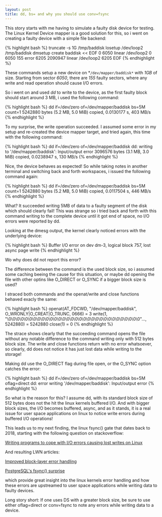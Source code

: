 ```yaml
---
layout: post
title: dd, bs= and why you should use conv=fsync
---
```


This story starts with me having to simulate a faulty disk device for testing.
The Linux Kernel Device mapper is a good solution for this, so i went on
creating a faulty device with a simple file backend:

{% highlight bash %}
 truncate -s 1G /tmp/baddisk
 losetup /dev/loop2 /tmp/baddisk
 dmsetup create baddisk << EOF
    0 6050 linear /dev/loop2 0
    6050 155 error
    6205 2090947 linear /dev/loop2 6205 
 EOF
{% endhighlight %}


These commands setup a new device on *`/dev/mapper/baddisk*` with *1GB* of size.
Starting from sector *6050*, there are *155* faulty sectors, where any write and
read operation should cause I/O errors.

So i went on and used *dd* to write to the device, as the first faulty block
should start around 3 MB, i used the following command:

{% highlight bash %}
  dd if=/dev/zero of=/dev/mapper/baddisk bs=5M count=1
  5242880 bytes (5.2 MB, 5.0 MiB) copied, 0.0130177 s, 403 MB/s
{% endhighlight %}

To my surprise, the write operation succeeded. I assumed some error in my setup
and re-created the device mapper target, and tried again, this time with the
following command:

{% highlight bash %}
 dd if=/dev/zero of=/dev/mapper/baddisk
 dd: writing to '/dev/mapper/baddisk': Input/output error
 3096576 bytes (3.1 MB, 3.0 MiB) copied, 0.0238947 s, 130 MB/s
{% endhighlight %}

Nice, the device behaves as expected! So while taking notes in another terminal
and switching back and forth workspaces, i issued the following command again:

{% highlight bash %}
 dd if=/dev/zero of=/dev/mapper/baddisk bs=5M count=1
 5242880 bytes (5.2 MB, 5.0 MiB) copied, 0.0117504 s, 446 MB/s
{% endhighlight %}

What? It succeeded writing 5MB of data to a faulty segment of the disk which
should clearly fail! This was strange so i tried back and forth with this
command writing to the complete device until it got end of space, no I/O errors
were reported by dd.

Looking at the dmesg output, the kernel clearly noticed errors with the
underlying device:

{% highlight bash %}
 Buffer I/O error on dev dm-3, logical block 757, lost async page write
{% endhighlight %}

Wo why does dd not report this error?

The difference between the command is the used block size, so i assumed some
caching beeing the cause for this situation, or maybe dd opening the file with
other optins like O_DIRECT or O_SYNC if a bigger block size is used?

I straced both commands and the openat/write and close functions behaved
exacly the same:

{% highlight bash %}
 openat(AT_FDCWD, "/dev/mapper/baddisk", O_WRONLY|O_CREAT|O_TRUNC, 0666) = 3
 write(1, "\0\0\0\0\0\0\0\0\0\0\0\0\0\0\0\0\0\0\0\0\0\0\0\0\0\0\0\0\0\0\0\0"..., 5242880) = 5242880
 close(1)                                = 0
{% endhighlight %}

The strace shows clearly that the succeeding command opens the file without any
notable difference to the command writing only with 512 bytes block size.  The
write and close functions return with no error whatsoever, so clearly, dd does
not notice it has just lost data while writing to the storage!

Making dd use the O_DIRECT flag during file open, or the O_SYNC option catches
the error:

{% highlight bash %}
 dd if=/dev/zero of=/dev/mapper/baddisk bs=5M oflag=direct
 dd: error writing '/dev/mapper/baddisk': Input/output error
{% endhighlight %}

So what is the reason for this? I assume dd, with its standard block size of
512 bytes does not the hit the linux kernels buffered I/O. And with bigger
block sizes, the I/O becomes buffered, async, and as it stands, it is a real
issue for user space applications on linux to notice write errors during
buffered I/O operations!

This leads us to my next finding, the linux fsync() gate that
dates back to 2018, starting with the following question on
stackoverflow:

 [Writing programs to cope with I/O errors causing lost writes on Linux
](https://stackoverflow.com/questions/42434872/writing-programs-to-cope-with-i-o-errors-causing-lost-writes-on-linux)
 
And resulting LWN articles:

 [Improved block-layer error handling](https://lwn.net/Articles/724307/)

 [PostgreSQL's fsync() surprise](https://lwn.net/Articles/752063/)

which provide great insight into the linux kernels error handling and how these
errors are upstreamed to user space applications while writing data to faulty
devices.
 
Long story short: If one uses DS with a greater block size, be sure to use
either oflag=direct or conv=fsync to note any errors while writing data to a
device.
